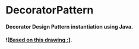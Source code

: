 # DecoratorPattern
<h4>Decorator Design Pattern instantiation using Java.<h4/>
  
![[Based on this drawing :](https://github.com/Scrappers-glitch/DecoratorPattern/blob/main/Screenshot%20at%202021-07-03%2023-39-50.png)].
